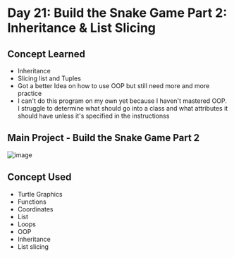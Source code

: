 # Day 21: Build the Snake Game Part 2: Inheritance & List Slicing 

## Concept Learned
- Inheritance
- Slicing list and Tuples
- Got a better Idea on how to use OOP but still need more and more practice
- I can't do this program on my own yet because I haven't mastered OOP. I struggle to determine what should go into a class and what attributes it should have unless it's specified in the instructionss
## Main Project - Build the Snake Game Part 2
![image](https://github.com/user-attachments/assets/98766543-d365-4aa1-86ec-78482fa9e2ad)

## Concept Used
- Turtle Graphics
- Functions
- Coordinates
- List
- Loops
- OOP
- Inheritance
- List slicing

